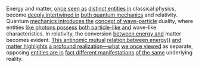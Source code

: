 
Energy and matter, [once seen as](3/1/3/1/3/1/_See-Unseen) [distinct entities in](3/1/3/3/1/2/2/3/3/_Individual-Collective) classical physics, become [deeply intertwined in](1/1/3/1/2/3/3/.Interconnectedness) [both quantum mechanics](1/3/1/1/2/1/.Quantum%20Mechanics) and relativity. Quantum [mechanics introduces the](1/3/1/1/1/1/.Mechanics) [concept of wave-particle](1/3/1/1/1/4/_Wave-Particle) duality, where entities [like photons possess](1/3/1/1/1/4/2/.Light%20Waves) [both particle-like and](1/3/1/1/2/_Particle-Wave) wave-like characteristics. In relativity, the conversion [between energy and](1/3/1/1/_Energy-Matter) matter becomes evident. [This antinomic mutual](2/2/2/1/_Organic-Inorganic) [relation between energy))](1/3/1/1/1/2/1/.First%20Law%20(Energy%20Conservation)) [and matter highlights](3/3/2/1/1/2/3/.Complementary%20Colors) [a profound realization—what](1/1/2/_Transcendence-of-Limit) [we once viewed](3/1/3/1/3/1/_See-Unseen) as separate, opposing [entities are in](3/1/3/3/1/2/1/2/3/.Entertainment) [fact different manifestations](3/1/1/2/2/_Manifestation-Interpretation) [of the same](3/1/3/3/1/2/2/3/3/3/2/.Common%20Goods) underlying reality.
